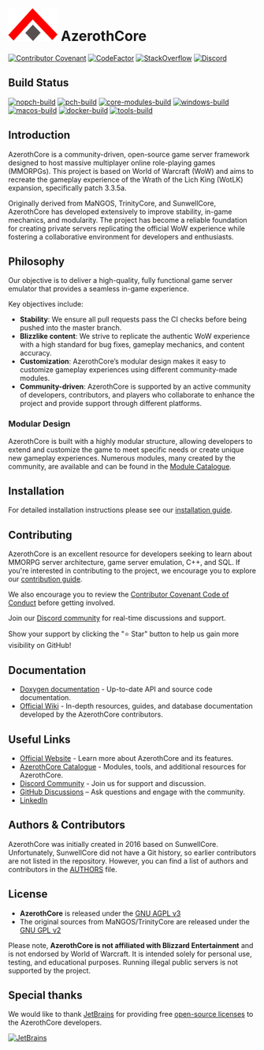 # ![logo](https://raw.githubusercontent.com/azerothcore/azerothcore.github.io/master/images/logo-github.png) AzerothCore

[![Contributor Covenant](https://img.shields.io/badge/Contributor%20Covenant-2.1-4baaaa.svg)](CODE_OF_CONDUCT.md)
[![CodeFactor](https://www.codefactor.io/repository/github/azerothcore/azerothcore-wotlk/badge)](https://www.codefactor.io/repository/github/azerothcore/azerothcore-wotlk)
[![StackOverflow](http://img.shields.io/badge/stackoverflow-azerothcore-blue.svg?logo=stackoverflow)](https://stackoverflow.com/questions/tagged/azerothcore?sort=newest "Ask / browse questions here")
[![Discord](https://img.shields.io/discord/217589275766685707?logo=discord&logoColor=white)](https://discord.gg/gkt4y2x "Our community hub on Discord")

## Build Status

[![nopch-build](https://github.com/azerothcore/azerothcore-wotlk/actions/workflows/core-build-nopch.yml/badge.svg?branch=master)](https://github.com/azerothcore/azerothcore-wotlk/actions/workflows/core-build-nopch.yml?query=branch%3Amaster)
[![pch-build](https://github.com/azerothcore/azerothcore-wotlk/actions/workflows/core-build-pch.yml/badge.svg?branch=master)](https://github.com/azerothcore/azerothcore-wotlk/actions/workflows/core-build-pch.yml?query=branch%3Amaster)
[![core-modules-build](https://github.com/azerothcore/azerothcore-wotlk/actions/workflows/core_modules_build.yml/badge.svg?branch=master)](https://github.com/azerothcore/azerothcore-wotlk/actions/workflows/core_modules_build.yml?query=branch%3Amaster)
[![windows-build](https://github.com/azerothcore/azerothcore-wotlk/actions/workflows/windows_build.yml/badge.svg?branch=master)](https://github.com/azerothcore/azerothcore-wotlk/actions/workflows/windows_build.yml?query=branch%3Amaster)
[![macos-build](https://github.com/azerothcore/azerothcore-wotlk/actions/workflows/macos_build.yml/badge.svg?branch=master)](https://github.com/azerothcore/azerothcore-wotlk/actions/workflows/macos_build.yml?query=branch%3Amaster)
[![docker-build](https://github.com/azerothcore/azerothcore-wotlk/actions/workflows/docker_build.yml/badge.svg?branch=master)](https://github.com/azerothcore/azerothcore-wotlk/actions/workflows/docker_build.yml?query=branch%3Amaster)
[![tools-build](https://github.com/azerothcore/azerothcore-wotlk/actions/workflows/tools_build.yml/badge.svg?branch=master)](https://github.com/azerothcore/azerothcore-wotlk/actions/workflows/tools_build.yml?query=branch%3Amaster)

## Introduction

AzerothCore is a community-driven, open-source game server framework designed to host massive multiplayer online role-playing games (MMORPGs). This project is based on World of Warcraft (WoW) and aims to recreate the gameplay experience of the Wrath of the Lich King (WotLK) expansion, specifically patch 3.3.5a.

Originally derived from MaNGOS, TrinityCore, and SunwellCore, AzerothCore has developed extensively to improve stability, in-game mechanics, and modularity. The project has become a reliable foundation for creating private servers replicating the official WoW experience while fostering a collaborative environment for developers and enthusiasts.

## Philosophy

Our objective is to deliver a high-quality, fully functional game server emulator that provides a seamless in-game experience.

Key objectives include:

- **Stability**: We ensure all pull requests pass the CI checks before being pushed into the master branch.
- **Blizzlike content**: We strive to replicate the authentic WoW experience with a high standard for bug fixes, gameplay mechanics, and content accuracy.
- **Customization**: AzerothCore’s modular design makes it easy to customize gameplay experiences using different community-made modules.
- **Community-driven**: AzerothCore is supported by an active community of developers, contributors, and players who collaborate to enhance the project and provide support through different platforms.

### Modular Design

AzerothCore is built with a highly modular structure, allowing developers to extend and customize the game to meet specific needs or create unique new gameplay experiences. Numerous modules, many created by the community, are available and can be found in the [Module Catalogue](https://www.azerothcore.org/catalogue.html#/).

## Installation

For detailed installation instructions please see our [installation guide](http://www.azerothcore.org/wiki/installation).

## Contributing

AzerothCore is an excellent resource for developers seeking to learn about MMORPG server architecture, game server emulation, C++, and SQL. If you're interested in contributing to the project, we encourage you to explore our [contribution guide](https://www.azerothcore.org/wiki/contribute).

We also encourage you to review the [Contributor Covenant Code of Conduct](https://github.com/azerothcore/azerothcore-wotlk/blob/master/.github/CODE_OF_CONDUCT.md) before getting involved.

Join our [Discord community](https://discord.gg/gkt4y2x) for real-time discussions and support.

Show your support by clicking the "⭐ Star" button to help us gain more visibility on GitHub!

## Documentation

- [Doxygen documentation](https://www.azerothcore.org/pages/doxygen/index.html) - Up-to-date API and source code documentation.
- [Official Wiki](http://www.azerothcore.org/wiki) - In-depth resources, guides, and database documentation developed by the AzerothCore contributors.

## Useful Links

- [Official Website](http://www.azerothcore.org/) - Learn more about AzerothCore and its features.
- [AzerothCore Catalogue](http://www.azerothcore.org/catalogue.html) - Modules, tools, and additional resources for AzerothCore.
- [Discord Community](https://discord.gg/gkt4y2x) - Join us for support and discussion.
- [GitHub Discussions](https://github.com/azerothcore/azerothcore-wotlk/discussions/) – Ask questions and engage with the community.
- [LinkedIn](https://www.linkedin.com/company/azerothcore/)

## Authors & Contributors

AzerothCore was initially created in 2016 based on SunwellCore. Unfortunately, SunwellCore did not have a Git history, so earlier contributors are not listed in the repository. However, you can find a list of authors and contributors in the [AUTHORS](https://github.com/azerothcore/azerothcore-wotlk/blob/master/AUTHORS) file.

## License

- **AzerothCore** is released under the [GNU AGPL v3](https://www.gnu.org/licenses/agpl-3.0.en.html)
- The original sources from MaNGOS/TrinityCore are released under the [GNU GPL v2](https://www.gnu.org/licenses/old-licenses/gpl-2.0.en.html)

Please note, **AzerothCore is not affiliated with Blizzard Entertainment** and is not endorsed by World of Warcraft. It is intended solely for personal use, testing, and educational purposes. Running illegal public servers is not supported by the project.


## Special thanks

We would like to thank [JetBrains](https://www.jetbrains.com/?from=AzerothCore) for providing free [open-source licenses](https://www.jetbrains.com/community/opensource/) to the AzerothCore developers.

[![JetBrains](https://user-images.githubusercontent.com/75517/51205146-7f225c80-1905-11e9-82e0-835627be170d.png)](https://www.jetbrains.com/?from=AzerothCore)
